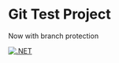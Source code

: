 # Git Test Project

Now with branch protection

[![.NET](https://github.com/JuhaT2/git/actions/workflows/dotnet.yml/badge.svg)](https://github.com/JuhaT2/git/actions/workflows/dotnet.yml)
